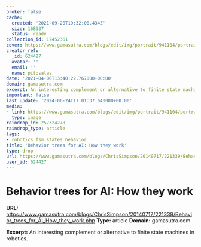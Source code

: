 ```yaml
---
broken: false
cache:
  created: '2021-09-20T19:32:00.434Z'
  size: 168337
  status: ready
collection_id: 17452361
cover: https://www.gamasutra.com/blogs/edit/img/portrait/941104/portrait.png
creator_ref:
  _id: 624427
  avatar: ''
  email: ''
  name: pitosalas
date: '2021-04-06T13:40:22.767000+00:00'
domain: gamasutra.com
excerpt: An interesting complement or alternative to finite state machines in robotics.
important: false
last_update: '2024-06-24T17:01:37.640000+00:00'
media:
- link: https://www.gamasutra.com/blogs/edit/img/portrait/941104/portrait.png
  type: image
raindrop_id: 257324278
raindrop_type: article
tags:
- robotics fsm states behavior
title: 'Behavior trees for AI: How they work'
type: drop
url: https://www.gamasutra.com/blogs/ChrisSimpson/20140717/221339/Behavior_trees_for_AI_How_they_work.php
user_id: 624427
---
```


# Behavior trees for AI: How they work

**URL:** https://www.gamasutra.com/blogs/ChrisSimpson/20140717/221339/Behavior_trees_for_AI_How_they_work.php
**Type:** article
**Domain:** gamasutra.com

**Excerpt:** An interesting complement or alternative to finite state machines in robotics.
